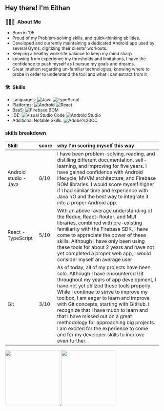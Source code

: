 

<h2> Hey there! I'm Eithan</h2>

<h3> 👨🏻‍💻 &nbsp;About Me </h3>

-  Born in '95.
-  Proud of my Problem-solving skills, and quick-thinking abilities.
-  Developed and currently maintaining a dedicated Android app used by several Gyms, digitizing their clients' workouts. 
-  Keeping a healthy work-life balance to keep my mind sharp
-  knowing from experience my thresholds and limitations, I have the confidence to push myself as I pursue my goals and dreams.
-  Great intuition regarding un-familiar technologies, knowing where to probe in order to understand the tool and what I can extract from it 

<h3> 🛠 &nbsp;Skills</h3>

- Languages:
  ![Java](https://img.shields.io/badge/-Java-333333?style=flat&logo=Java)
  ![TypeScript](https://img.shields.io/badge/-TypeScript-333333?style=flat&logo=TypeScript&logoColor=007396)
- Platforms:
  ![Android](https://img.shields.io/badge/-Android-333333?style=flat&logo=Android)
  ![React](https://img.shields.io/badge/-React-333333?style=flat&logo=React&logoColor=1572B6)
- BaaS:
  ![Firebase BOM](https://img.shields.io/badge/-Firebase-333333?style=flat&logo=Firebase)
- IDE:
  ![Visual Studio Code](https://img.shields.io/badge/-Visual%20Studio%20Code-333333?style=flat&logo=visual-studio-code&logoColor=007ACC)
  ![Android Studio](https://img.shields.io/badge/-Android%20Studio-333333?style=flat&logo=Android%20Studio)
- Additional Notable Skills:
  ![Adobe%20CC](https://img.shields.io/badge/-Adobe%20Creative%20Cloud-333333?style=flat&logo=Adobe%20Creative%20Cloud)
  
### skills breakdown

| Skill | score |why I'm scoring myself this way| 
| :-------- | :---------- | :---------- |
| Android studio - Java | 8/10 | I have been problem-solving, reading, and distilling different documentation, self-learning, and improving for five years. I have gained confidence with Android lifecycle, MVVM architecture, and Firebase BOM libraries. I would score myself higher if I had similar time and experience with Java I/O and the best way to integrate it into a proper Android app.
|React -TypeScript |5/10|With an above-average understanding of the Redux, React-Router, and MUI libraries, combined with pre-existing familiarity with the Firebase SDK, I have come to appreciate the power of these skills. Although I have only been using these tools for about 2 years and have not yet completed a proper web app, I would consider myself an average user
|Git|3/10|As of today, all of my projects have been solo. Although I have encountered Git throughout my years of app development, I have not yet utilized these tools properly. While I continue to strive to improve my toolbox, I am eager to learn and improve with Git concepts, starting with GitHub. I recognize that I have much to learn and that I have missed out on a great methodology for approaching big projects. I am excited for the experience to come and for my developer skills to improve even further.
<a href="https://github.com/AVS1508">
  <img height="180em" src="https://github-readme-stats.vercel.app/api?username=EZHARD-STUDIO&theme=buefy&show_icons=true" />
  <img height="180em" src="https://github-readme-stats.vercel.app/api/top-langs/?username=EZHARD-STUDIO&theme=buefy&layout=compact" />
</a>
